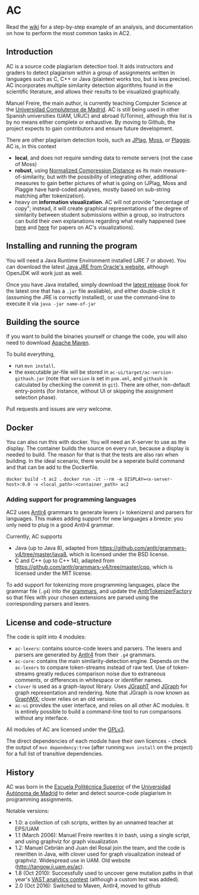 # AC

Read the [wiki](https://github.com/manuel-freire/ac2/wiki) for a step-by-step example of an analysis, and documentation on how to perform the most common tasks in AC2. 

## Introduction

AC is a source code plagiarism detection tool.
It aids instructors and graders to detect plagiarism within a group of assignments
written in languages such as C, C++ or Java (plaintext works too, but is less precise).
AC incorporates multiple similarity detection algorithms found in the scientific
literature, and allows their results to be visualized graphically.

Manuel Freire, the main author, is currently teaching Computer Science at the [Universidad Complutense de Madrid](http://informatica.ucm.es/). AC is still being used in other Spanish universities (UAM, URJC) and abroad (UTorino), although this list is by no means either complete or exhaustive. By moving to Github, the project expects to gain contributors and ensure future development.

There are other plagiarism detection tools, such as [JPlag](https://github.com/jplag/jplag), [Moss](https://theory.stanford.edu/~aiken/moss/), or [Plaggie](https://www.cs.hut.fi/Software/Plaggie/). AC is, in this context
* **local**, and does not require sending data to remote servers (not the case of Moss)
* **robust**, using [Normalized Compression Distance](https://en.wikipedia.org/wiki/Normalized_compression_distance) as its main measure-of-similarity, but with the possibility of integrating other, additional measures to gain better pictures of what is going on (JPlag, Moss and Plaggie have hard-coded analyses, mostly based on sub-string matching after tokenization).
* heavy on **information visualization**. AC will not provide "percentage of copy"; instead, it will create graphical representations of the degree of similarity between student submissions within a group, so instructors can build their own explanations regarding what really happened (see [here](http://doi.acm.org/10.1145/1385569.1385644) and [here](http://dx.doi.org/10.1109/VAST.2010.5652834) for papers on AC's visualizations).

## Installing and running the program

You will need a Java Runtime Environment installed (JRE 7 or above).
You can download the latest [Java JRE from Oracle's website](https://java.com/en/download/),
although OpenJDK will work just as well.

Once you have Java installed, simply download the [latest release](https://github.com/manuel-freire/ac2/releases/) (look for the latest one that has a `.jar` file available), and either double-click it (assuming the JRE is correctly installed), or use
the command-line to execute it via `java -jar name-of-jar`

## Building the source

If you want to build the binaries yourself or change the code, you will also need
to download [Apache Maven](https://maven.apache.org/download.cgi).

To build everything, 
* run `mvn install`. 
* the executable jar-file will be stored in `ac-ui/target/ac-version-githash.jar` (note that `version` is set in `pom.xml`, and `githash` is calculated by checking the commit in `git`). There are other, non-default entry-points (for instance, without UI or skipping the assignment selection phase).

Pull requests and issues are *very* welcome.

## Docker

You can also run this with docker. You will need an X-server to use as the display.
The container builds the source on every run, because a display is needed to build.
The reason for that is that the tests are also ran when building.
In the ideal scenario, there would be a seperate build command and that can be add to the Dockerfile.

`docker build -t ac2 .`
`docker run -it --rm -e DISPLAY=<x-server-host>:0.0 -v <local_path>:<container_path> ac2`

### Adding support for programming languages

AC2 uses [Antlr4](https://github.com/antlr/antlr4) grammars to generate lexers (= tokenizers) and parsers for languages. This makes adding support for new languages a breeze: you only need to plug in a good Antlr4 grammar.

Currently, AC supports
* Java (up to Java 8),
adapted from https://github.com/antlr/grammars-v4/tree/master/java8, which is licensed under the BSD license.
* C and C++ (up to C++ 14),
adapted from https://github.com/antlr/grammars-v4/tree/master/cpp, which is licensed under the MIT license.

To add support for tokenizing more programming languages, place the grammar file (`.g4`) into
the [grammars](https://github.com/manuel-freire/ac2/tree/v2.0/ac-lexers/src/main/antlr4/es/ucm/fdi/ac/lexers), and update the [AntlrTokenizerFactory](https://github.com/manuel-freire/ac2/blob/v2.0/ac-lexers/src/main/java/es/ucm/fdi/ac/parser/AntlrTokenizerFactory.java#L41) so that files with your
chosen extensions are parsed using the corresponding parsers and lexers.

## License and code-structure

The code is split into 4 modules:
 * `ac-lexers`: contains source-code lexers and parsers. The lexers and parsers are generated by [Antlr4](https://github.com/antlr/antlr4) from their `.g4` grammars.
 * `ac-core`: contains the main similarity-detection engine. Depends on the `ac-lexers` to compare token-streams instead of raw text. Use of token-streams greatly reduces comparison noise due to extraneous comments, or differences in whitespace or identifier names.
 * `clover` is used as a graph-layout library. Uses [JGraphT](https://github.com/jgrapht/jgrapht) and [JGraph](https://github.com/jgraph/legacy-jgraph5) for graph representation and rendering.
Note that JGraph is now known as [GraphMX](https://www.jgraph.com/); clover relies on an old version.
 * `ac-ui` provides the user interface, and relies on all other AC modules. It is entirely possible to build a command-line
tool to run comparisons without any interface.

All modules of AC are licensed under the [GPLv3](https://www.gnu.org/licenses/gpl-3.0.en.html).

The direct dependencies of each module have their own licences - check the output of `mvn dependency:tree` (after running `mvn install` on the project) for a full list of transitive dependencies.

## History

AC was born in the [Escuela Politécnica Superior](http://www.uam.es/ss/Satellite/EscuelaPolitecnica/es/home.htm) of the
[Universidad Autónoma de Madrid](http://www.uam.es/ss/Satellite/es/home/) to deter
and detect source-code plagiarism in programming assignments.

Notable versions:
  * 1.0: a collection of csh scripts, written by an unnamed teacher at EPS/UAM
  * 1.1 (March 2006): Manuel Freire rewrites it in bash, using a single script,
  and using graphviz for graph visualization
  * 1.2: Manuel Cebrián and Juan del Rosal join the team, and the code is rewritten
  in Java, with clover used for graph visualization instead of graphviz. Widespread
  use in UAM. Old website (http://tangow.ii.uam.es/ac).
  * 1.8 (Oct 2010): Successfully used to uncover gene mutation paths in that year's [VAST
  analytics contest](http://dx.doi.org/10.1109/VAST.2010.5652834) (although a custom test was added).
  * 2.0 (Oct 2016): Switched to Maven, Antlr4, moved to github
